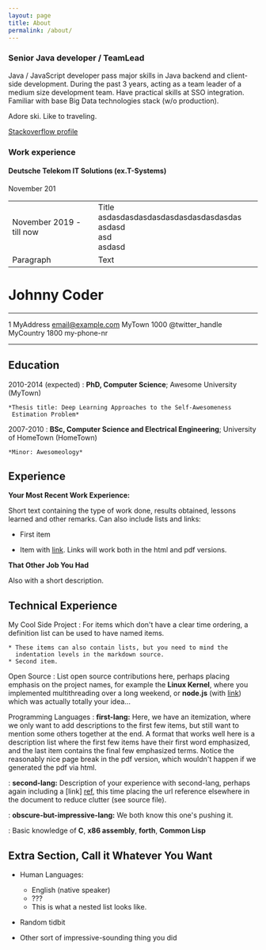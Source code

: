```yaml
---
layout: page
title: About
permalink: /about/
---
```


### Senior Java developer / TeamLead

Java / JavaScript developer pass major skills in Java backend and client-side development. During the past 3 years, acting as a team leader of a medium size development team. Have practical skills at SSO integration.
Familiar with base Big Data technologies stack (w/o production). 

Adore ski. Like to traveling.

[Stackoverflow profile](https://ru.stackoverflow.com/users/224827) 

### Work experience

#### Deutsche Telekom IT Solutions (ex.T-Systems)
November 201

|                          |                                                           |
|--------------------------|----------------------------------------------------------------------|
| November 2019 - till now | Title asdasdasdasdasdasdasdasdasdasdas<br/>asdasd<br/>asd<br/>asdasd |
| Paragraph                | Text                                                                 |





Johnny Coder
============

-------------------     ----------------------------
1 MyAddress                        email@example.com
MyTown 1000                          @twitter_handle
MyCountry                           1800 my-phone-nr
-------------------     ----------------------------

Education
---------

2010-2014 (expected)
:   **PhD, Computer Science**; Awesome University (MyTown)

    *Thesis title: Deep Learning Approaches to the Self-Awesomeness
     Estimation Problem*

2007-2010
:   **BSc, Computer Science and Electrical Engineering**; University of
HomeTown (HomeTown)

    *Minor: Awesomeology*

Experience
----------

**Your Most Recent Work Experience:**

Short text containing the type of work done, results obtained,
lessons learned and other remarks. Can also include lists and
links:

* First item

* Item with [link](http://www.example.com). Links will work both in
  the html and pdf versions.

**That Other Job You Had**

Also with a short description.

Technical Experience
--------------------

My Cool Side Project
:   For items which don't have a clear time ordering, a definition
list can be used to have named items.

    * These items can also contain lists, but you need to mind the
      indentation levels in the markdown source.
    * Second item.

Open Source
:   List open source contributions here, perhaps placing emphasis on
the project names, for example the **Linux Kernel**, where you
implemented multithreading over a long weekend, or **node.js**
(with [link](http://nodejs.org)) which was actually totally
your idea...

Programming Languages
:   **first-lang:** Here, we have an itemization, where we only want
to add descriptions to the first few items, but still want to
mention some others together at the end. A format that works well
here is a description list where the first few items have their
first word emphasized, and the last item contains the final few
emphasized terms. Notice the reasonably nice page break in the pdf
version, which wouldn't happen if we generated the pdf via html.

:   **second-lang:** Description of your experience with second-lang,
perhaps again including a [link] [ref], this time placing the url
reference elsewhere in the document to reduce clutter (see source
file).

:   **obscure-but-impressive-lang:** We both know this one's pushing
it.

:   Basic knowledge of **C**, **x86 assembly**, **forth**, **Common Lisp**

[ref]: https://github.com/githubuser/superlongprojectname

Extra Section, Call it Whatever You Want
----------------------------------------

* Human Languages:

    * English (native speaker)
    * ???
    * This is what a nested list looks like.

* Random tidbit

* Other sort of impressive-sounding thing you did
